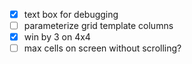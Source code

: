 - [X] text box for debugging
- [ ] parameterize grid template columns
- [X] win by 3 on 4x4
- [ ] max cells on screen without scrolling?
